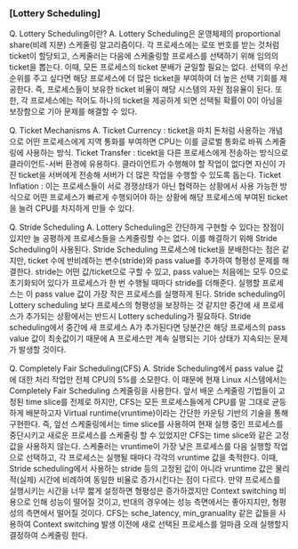 ### [Lottery Scheduling]

Q. Lottery Scheduling이란?
A. Lottery Scheduling은 운영체제의 proportional share(비례 지분) 스케줄링 알고리즘이다. 각 프로세스에는 로또 번호를 받는 것처럼 ticket이 할당되고, 스케줄러는 다음에 스케줄링할 프로세스를 선택하기 위해 임의의 ticket을 뽑는다. 이때, 모든 프로세스의 ticket 분배가 균일할 필요는 없다. 선택의 우선순위를 주고 싶다면 해당 프로세스에 더 많은 ticket을 부여하여 더 높은 선택 기회를 제공한다. 즉, 프로세스들이 보유한 ticket 비율이 해당 시스템의 자원 점유율이 된다. 또한, 각 프로세스에는 적어도 하나의 ticket을 제공하게 되면 선택될 확률이 0이 아님을 보장함으로 기아 문제를 해결할 수 있다.

Q. Ticket Mechanisms
A. Ticket Currency : ticket을 마치 돈처럼 사용하는 개념으로 어떤 프로세스에게 지역 통화를 부여하면 CPU는 이를 글로벌 통화로 바꿔 스케줄링에 사용하는 방식.
Ticket Transfer : ticekt을 다른 프로세스에게 전송하는 방식으로 클라이언트-서버 환경에 유용하다. 클라이언트가 수행해야 할 작업이 없다면 자신이 가진 ticket을 서버에게 전송해 서버가 더 많은 작업을 수행할 수 있도록 돕는다.
Ticket Inflation : 이는 프로세스들이 서로 경쟁상태가 아닌 협력하는 상황에서 사용 가능한 방식으로 어떤 프로세스가 빠르게 수행되어야 하는 상황에 해당 프로세스에 부여된 ticket을 늘려 CPU를 차지하게 만들 수 있다.

Q. Stride Scheduling
A. Lottery Scheduling은 간단하게 구현할 수 있다는 장점이 있지만 늘 공평하게 프로세스들을 스케줄링할 수는 없다. 이를 해결하기 위해 Stride Scheduling이 사용된다. 
 Stride Scheduling 프로세스에 ticket을 분배한다는 점은 같지만, ticket 수에 반비례하는 변수(stride)와 pass value를 추가하여 형평성 문제를 해결한다. stride는 어떤 값/ticket으로 구할 수 있고, pass value는 처음에는 모두 0으로 초기화되어 있다가 프로세스가 한 번 수행될 때마다 stride를 더해준다. 실행할 프로세스는 이 pass value 값이 가장 작은 프로세스를 실행하게 된다.
 Stride scheduling이 Lottery scheduling 보다 프로세스의 형평성을 보장하는 것 같지만 중간에 새 프로세스가 추가되는 상황에서는 반드시 Lottery scheduling가 필요하다. Stride scheduling에서 중간에 새 프로세스 A가 추가된다면 당분간은 해당 프로세스의 pass value 값이 최솟값이기 때문에 A 프로세스만 계속 실행되는 기아 상태가 지속되는 문제가 발생할 것이다.

Q. Completely Fair Scheduling(CFS)
A. Stride Scheduling에서 pass value 값에 대한 처리 작업만 전체 CPU의 5%를 소모한다. 이 때문에 현재 Linux 시스템에서는 Completely Fair Scheduling 스케줄링을 사용한다. 
 앞서 배운 스케줄링 기법들이 고정된 time slice를 전제로 하지만, CFS는 모든 프로세스들에게 CPU를 말 그대로 균등하게 배분하고자 Virtual runtime(vruntime)이라는 간단한 카운팅 기반의 기술을 통해 구현한다. 즉, 앞선 스케줄링에서는 time slice를 사용하여 현재 실행 중인 프로세스를 중단시키고 새로운 프로세스를 스케줄링 할 수 있었지만 CFS는 time slice와 같은 고정값을 사용하지 않는다.
 스케줄러는 vruntime이 가장 낮은 프로세스를 다음 실행할 작업으로 선택하고, 각 프로세스는 실행될 때마다 각각의 vruntime 값을 축적한다. 이때, Stride scheduling에서 사용하는 stride 등의 고정된 값이 아니라 vruntime 값은 물리적(실제) 시간에 비례하여 동일한 비율로 증가시킨다는 점이 다르다. 
 만약 프로세스를 실행시키는 시간을 너무 짧게 설정하면 형평성은 증가하겠지만 Context switching 비용으로 인해 성능이 떨어질 것이고, 반대의 경우에는 성능 측면에서는 좋아지지만, 형평성의 측면에서 떨어질 것이다. CFS는 sche_latency, min_granuality 같은 값들을 사용하여 Context switching 발생 이전에 새로 선택된 프로세스를 얼마큼 오래 실행할지 결정하여 스케줄링 한다. 


